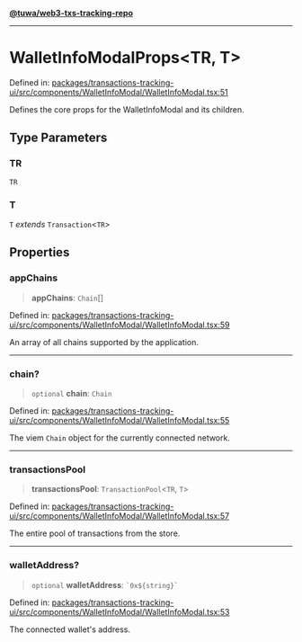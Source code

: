 [**@tuwa/web3-txs-tracking-repo**](../../../README.md)

***

# WalletInfoModalProps\<TR, T\>

Defined in: [packages/transactions-tracking-ui/src/components/WalletInfoModal/WalletInfoModal.tsx:51](https://github.com/TuwaIO/web3-transactions-tracking/blob/f13dd81a68ee1c8ba3221b0bd2545be1f2a19fb4/packages/transactions-tracking-ui/src/components/WalletInfoModal/WalletInfoModal.tsx#L51)

Defines the core props for the WalletInfoModal and its children.

## Type Parameters

### TR

`TR`

### T

`T` *extends* `Transaction`\<`TR`\>

## Properties

### appChains

> **appChains**: `Chain`[]

Defined in: [packages/transactions-tracking-ui/src/components/WalletInfoModal/WalletInfoModal.tsx:59](https://github.com/TuwaIO/web3-transactions-tracking/blob/f13dd81a68ee1c8ba3221b0bd2545be1f2a19fb4/packages/transactions-tracking-ui/src/components/WalletInfoModal/WalletInfoModal.tsx#L59)

An array of all chains supported by the application.

***

### chain?

> `optional` **chain**: `Chain`

Defined in: [packages/transactions-tracking-ui/src/components/WalletInfoModal/WalletInfoModal.tsx:55](https://github.com/TuwaIO/web3-transactions-tracking/blob/f13dd81a68ee1c8ba3221b0bd2545be1f2a19fb4/packages/transactions-tracking-ui/src/components/WalletInfoModal/WalletInfoModal.tsx#L55)

The viem `Chain` object for the currently connected network.

***

### transactionsPool

> **transactionsPool**: `TransactionPool`\<`TR`, `T`\>

Defined in: [packages/transactions-tracking-ui/src/components/WalletInfoModal/WalletInfoModal.tsx:57](https://github.com/TuwaIO/web3-transactions-tracking/blob/f13dd81a68ee1c8ba3221b0bd2545be1f2a19fb4/packages/transactions-tracking-ui/src/components/WalletInfoModal/WalletInfoModal.tsx#L57)

The entire pool of transactions from the store.

***

### walletAddress?

> `optional` **walletAddress**: `` `0x${string}` ``

Defined in: [packages/transactions-tracking-ui/src/components/WalletInfoModal/WalletInfoModal.tsx:53](https://github.com/TuwaIO/web3-transactions-tracking/blob/f13dd81a68ee1c8ba3221b0bd2545be1f2a19fb4/packages/transactions-tracking-ui/src/components/WalletInfoModal/WalletInfoModal.tsx#L53)

The connected wallet's address.
